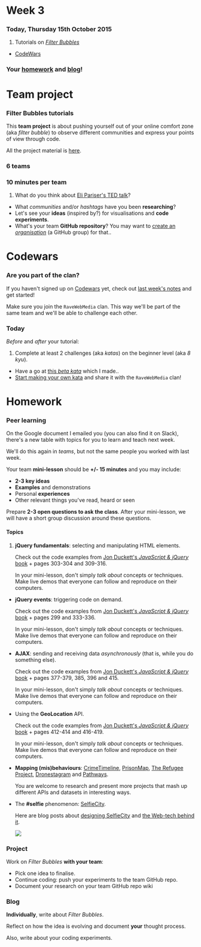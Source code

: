 # Week 3

### Today, Thursday 15th October 2015

1. Tutorials on [*Filter Bubbles*](#team-project)
* [CodeWars](#codewars)

<!--
* Workshop: [the Web Audio API](#workshop)
* Project: [Making noise](#project)
--> 

### Your [homework](#homework) and [blog](#blog)!


# Team project

### Filter Bubbles tutorials

This **team project** is about pushing yourself out of your online comfort zone (aka *filter bubble*) to observe different communities and express your points of view through code.

All the project material is [here](../../projects/filter-bubbles).

### 6 teams

### 10 minutes per team

1. What do you think about [Eli Pariser's TED talk](http://www.ted.com/talks/eli_pariser_beware_online_filter_bubbles?language=en#t-53082)?
* What *communities* and/or *hashtags* have you been **researching**?
* Let's see your **ideas** (inspired by?) for visualisations and **code experiments**. 
* What's your team **GitHub repository**? You may want to [create an *organisation*](https://github.com/organizations/new) (a GitHub group) for that.. 


# Codewars

### Are you part of the clan?

If you haven't signed up on [Codewars](http://www.codewars.com/r/DQC6uA) yet, check out [last week's notes](../02/#codewars) and get started!

Make sure you join the `RaveWebMedia` clan. This way we'll be part of the same team and we'll be able to challenge each other.

### Today

*Before* and *after* your tutorial:

1. Complete at least 2 challenges (aka *katas*) on the beginner level (aka *8 kyu*).
* Have a go at [this *beta kata*](http://www.codewars.com/kata/561bbd27fbbfb0bdad0000f4) which I made..
* [Start making your own kata](http://www.codewars.com/kata/new/) and share it with the `RaveWebMedia` clan! 


# Homework

### Peer learning

On the Google document I emailed you (you can also find it on Slack), there's a new table with topics for you to learn and teach next week.

We'll do this again in *teams*, but not the same people you worked with last week.

Your team **mini-lesson** should be **+/- 15 minutes** and you may include:

* **2-3 key ideas**
* **Examples** and demonstrations
* Personal **experiences**
* Other relevant things you've read, heard or seen
 
Prepare **2-3 open questions to ask the class**. After your mini-lesson, we will have a short group discussion around these questions.

#### Topics

1. **jQuery fundamentals**: selecting and manipulating HTML elements. 

	Check out the code examples from [Jon Duckett's *JavaScript & jQuery* book](http://javascriptbook.com/code/c07/) + pages 303-304 and 309-316. 
	
	In your mini-lesson, don't simply *talk about* concepts or techniques. Make live demos that everyone can follow and reproduce on their computers.
* **jQuery events**: triggering code on demand.

	Check out the code examples from [Jon Duckett's *JavaScript & jQuery* book](http://javascriptbook.com/code/c07/) + pages 299 and 333-336. 
	
	In your mini-lesson, don't simply *talk about* concepts or techniques. Make live demos that everyone can follow and reproduce on their computers.
* **AJAX**: sending and receiving data *asynchronously* (that is, while you do something else).

	Check out the code examples from [Jon Duckett's *JavaScript & jQuery* book](http://javascriptbook.com/code/c08/) + pages 377-379, 385, 396 and 415. 
	
	In your mini-lesson, don't simply *talk about* concepts or techniques. Make live demos that everyone can follow and reproduce on their computers. 
* Using the **GeoLocation** API.
	
	Check out the code examples from [Jon Duckett's *JavaScript & jQuery* book](http://javascriptbook.com/code/c09/) + pages 412-414 and 416-419. 
	
	In your mini-lesson, don't simply *talk about* concepts or techniques. Make live demos that everyone can follow and reproduce on their computers. 
* **Mapping (mis)behaviours**: [CrimeTimeline](http://crimetimeline.io), [PrisonMap](http://prisonmap.com/about), [The Refugee Project](http://www.therefugeeproject.org), [Dronestagram](http://shorttermmemoryloss.com/portfolio/project/dronestagram/) and [Pathways](http://www.nationalgeographic.com/pathways). 
 	
 	You are welcome to research and present more projects that mash up different APIs and datasets in interesting ways. 
* The **#selfie** phenomenon: [SelfieCity](http://selfiecity.net).

	Here are blog posts about [designing SelfieCity](http://well-formed-data.net/archives/996/selfiecity) and [the Web-tech behind it](http://do.minik.us/blog/selfiecity).
	
	![](http://do.minik.us/content/01-blog/008-selfiecity/03.jpg)



### Project 

Work on *Filter Bubbles* **with your team**:

* Pick one idea to finalise.
* Continue coding: push your experiments to the team GitHub repo.
* Document your research on your team GitHub repo wiki

### Blog 

**Individually**, write about *Filter Bubbles*. 

Reflect on how the idea is evolving and document **your** thought process. 

Also, write about your coding experiments.